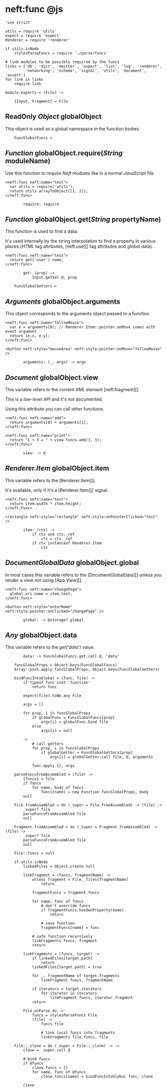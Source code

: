 neft:func @js
=============

	'use strict'

	utils = require 'utils'
	expect = require 'expect'
	Renderer = require 'renderer'

	if utils.isNode
		stylesParseFuncs = require './parse/funcs'

	# link modules to be possible required by the funcs
	links = ['db', 'dict', 'emitter', 'expect', 'list', 'log', 'renderer',
	         'networking', 'schema', 'signal', 'utils', 'document', 'assert']
	for link in links
		require link

	module.exports = (File) ->

		{Input, Fragment} = File

ReadOnly *Object* globalObject
------------------------------

This object is used as a global namespace in the function bodies.

		FuncGlobalFuncs =

*Function* globalObject.require(*String* moduleName)
----------------------------------------------------

Use this function to require *Neft* modules like in a normal *JavaScript* file.

```
<neft:func neft:name="test">
  var utils = require('utils');
  return utils.arrayToObject([1, 2]);
</neft:func>
```

			require: require

*Function* globalObject.get(*String* propertyName)
--------------------------------------------------

This function is used to find a data.

It's used internally by the string interpolation to find a property in various places
(*HTML* tag attributes, [neft:use][] tag attributes and *global* data).

```
<neft:func neft:name="test">
  return get('user').name;
</neft:func>
```

			get: (prop) ->
				Input.getVal @, prop

		FuncGlobalGetters =

*Arguments* globalObject.arguments
----------------------------------

This object corresponds to the arguments object passed to a function.

```
<neft:func neft:name="followMouse">
  var e = arguments[0]; // Renderer.Item::pointer.onMove comes with event argument
  return [e.x, e.y];
</neft:func>

<button neft:style="mouseArea" neft:style:pointer:onMove="followMouse" />
```

			arguments: (_, args) -> args

*Document* globalObject.view
----------------------------

This variable refers to the current *XML* element [neft:fragment][].

This is a *low-level API* and it's not documented.

Using this attribute you can call other functions.

```
<neft:func neft:name="add">
  return arguments[0] + arguments[1];
</neft:func>

<neft:func neft:name="print">
  return "1 + 3 = " + view.funcs.add(1, 3);
</neft:func>
```

			view: -> @

*Renderer.Item* globalObject.item
---------------------------------

This variable refers to the [Renderer.Item][].

It's available, only if it's a [Renderer.Item][] signal.

```
<neft:func neft:name="test">
  return item.width * item.height;
</neft:func>

<rectangle neft:style="rectangle" neft:style:onPointerClicked="test" />
```

			item: (ctx) ->
				if ctx and ctx._ref
					ctx = ctx._ref
				if ctx instanceof Renderer.Item
					ctx

*DocumentGlobalData* globalObject.global
----------------------------------------

In most cases this variable refers to the [DocumentGlobalData][] unless you render
a view not using [App.View][].

```
<neft:func neft:name="changePage">
  global.uri.name = item.text;
</neft:func>

<button neft:style="enterName" neft:style:pointer:onClicked="changePage" />
```

			global: -> @storage?.global

*Any* globalObject.data
-----------------------

This variable refers to the *get('data')* value.

			data: -> FuncGlobalFuncs.get.call @, 'data'

		funcGlobalProps = Object.keys(FuncGlobalFuncs)
		Array::push.apply funcGlobalProps, Object.keys(FuncGlobalGetters)

		bindFuncIntoGlobal = (func, file) ->
			if typeof func isnt 'function'
				return func

			expect(file).toBe.any File

			args = []

			for prop, i in funcGlobalProps
				if globalFunc = FuncGlobalFuncs[prop]
					args[i] = globalFunc.bind file
				else
					args[i] = null

			->
				# call getters
				for prop, i in funcGlobalProps
					if globalGetter = FuncGlobalGetters[prop]
						args[i] = globalGetter.call file, @, arguments

				func.apply {}, args

		parseFuncsFromAssembled = (file) ->
			{funcs} = file
			if funcs
				for name, body of funcs
					funcs[name] = new Function funcGlobalProps, body
			null

		File.fromAssembled = do (_super = File.fromAssembled) -> (file) ->
			_super? file
			parseFuncsFromAssembled file
			null

		Fragment.fromAssembled = do (_super = Fragment.fromAssembled) -> (file) ->
			_super? file
			parseFuncsFromAssembled file
			null

		File::funcs = null

		if utils.isNode
			linkedFiles = Object.create null

			linkFragment = (funcs, fragmentName) ->
				unless fragment = File._files[fragmentName]
					return

				fragmentFuncs = fragment.funcs

				for name, func of funcs
					# don't override funcs
					if fragmentFuncs.hasOwnProperty(name)
						return

					# save function
					fragmentFuncs[name] = func

				# safe function recursively
				linkFragments funcs, fragment
				return

			linkFragments = (funcs, target) ->
				if linkedFiles[target.path]
					return
				linkedFiles[target.path] = true

				for _, fragmentName of target.fragments
					linkFragment funcs, fragmentName

				if iterators = target.iterators
					for iterator in iterators
						linkFragment funcs, iterator.fragment
				return

			File.onParse do ->
				funcs = stylesParseFuncs File
				(file) ->
					funcs file

					# link local funcs into fragments
					linkFragments file.funcs, file

		File::_clone = do (_super = File::_clone) -> ->
			clone = _super.call @

			# bind funcs
			if @funcs
				clone.funcs = {}
				for name, func of @funcs
					clone.funcs[name] = bindFuncIntoGlobal func, clone

			clone
